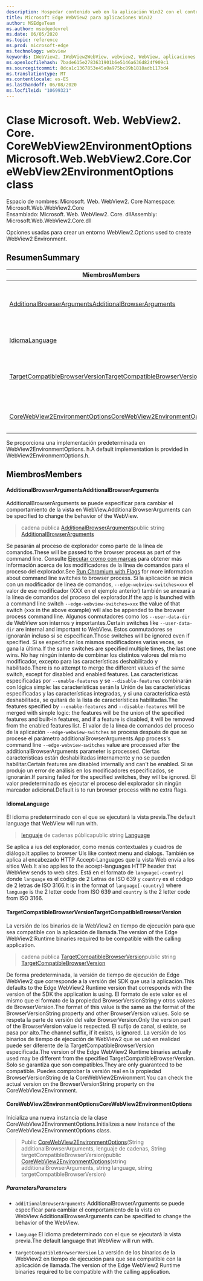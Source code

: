 ```yaml
---
description: Hospedar contenido web en la aplicación Win32 con el control Microsoft Edge WebView2
title: Microsoft Edge WebView2 para aplicaciones Win32
author: MSEdgeTeam
ms.author: msedgedevrel
ms.date: 06/05/2020
ms.topic: reference
ms.prod: microsoft-edge
ms.technology: webview
keywords: IWebView2, IWebView2WebView, webview2, WebView, aplicaciones Win32, Win32, Edge, ICoreWebView2, ICoreWebView2Controller, control de explorador, HTML Edge
ms.openlocfilehash: 7bade615e2783631901b6e5146a636d824f909c1
ms.sourcegitcommit: 8dca1c1367853e45a0a975bc89b1818adb117bd4
ms.translationtype: MT
ms.contentlocale: es-ES
ms.lasthandoff: 06/08/2020
ms.locfileid: "10699321"
---
```

# <span data-ttu-id="c3865-104">Clase Microsoft. Web. WebView2. Core. CoreWebView2EnvironmentOptions</span><span class="sxs-lookup"><span data-stu-id="c3865-104">Microsoft.Web.WebView2.Core.CoreWebView2EnvironmentOptions class</span></span> 

<span data-ttu-id="c3865-105">Espacio de nombres: Microsoft. Web. WebView2. Core </span><span class="sxs-lookup"><span data-stu-id="c3865-105">Namespace: Microsoft.Web.WebView2.Core</span></span>\
<span data-ttu-id="c3865-106">Ensamblado: Microsoft. Web. WebView2. Core. dll</span><span class="sxs-lookup"><span data-stu-id="c3865-106">Assembly: Microsoft.Web.WebView2.Core.dll</span></span>

<span data-ttu-id="c3865-107">Opciones usadas para crear un entorno WebView2.</span><span class="sxs-lookup"><span data-stu-id="c3865-107">Options used to create WebView2 Environment.</span></span>

## <span data-ttu-id="c3865-108">Resumen</span><span class="sxs-lookup"><span data-stu-id="c3865-108">Summary</span></span>

 <span data-ttu-id="c3865-109">Miembros</span><span class="sxs-lookup"><span data-stu-id="c3865-109">Members</span></span>                        | <span data-ttu-id="c3865-110">Descripciones</span><span class="sxs-lookup"><span data-stu-id="c3865-110">Descriptions</span></span>
--------------------------------|---------------------------------------------
[<span data-ttu-id="c3865-111">AdditionalBrowserArguments</span><span class="sxs-lookup"><span data-stu-id="c3865-111">AdditionalBrowserArguments</span></span>](#additionalbrowserarguments) | <span data-ttu-id="c3865-112">AdditionalBrowserArguments se puede especificar para cambiar el comportamiento de la vista en WebView.</span><span class="sxs-lookup"><span data-stu-id="c3865-112">AdditionalBrowserArguments can be specified to change the behavior of the WebView.</span></span>
[<span data-ttu-id="c3865-113">Idioma</span><span class="sxs-lookup"><span data-stu-id="c3865-113">Language</span></span>](#language) | <span data-ttu-id="c3865-114">El idioma predeterminado con el que se ejecutará la vista previa.</span><span class="sxs-lookup"><span data-stu-id="c3865-114">The default language that WebView will run with.</span></span>
[<span data-ttu-id="c3865-115">TargetCompatibleBrowserVersion</span><span class="sxs-lookup"><span data-stu-id="c3865-115">TargetCompatibleBrowserVersion</span></span>](#targetcompatiblebrowserversion) | <span data-ttu-id="c3865-116">La versión de los binarios de la WebView2 en tiempo de ejecución para que sea compatible con la aplicación de llamada.</span><span class="sxs-lookup"><span data-stu-id="c3865-116">The version of the Edge WebView2 Runtime binaries required to be compatible with the calling application.</span></span>
[<span data-ttu-id="c3865-117">CoreWebView2EnvironmentOptions</span><span class="sxs-lookup"><span data-stu-id="c3865-117">CoreWebView2EnvironmentOptions</span></span>](#corewebview2environmentoptions) | <span data-ttu-id="c3865-118">Inicializa una nueva instancia de la clase CoreWebView2EnvironmentOptions.</span><span class="sxs-lookup"><span data-stu-id="c3865-118">Initializes a new instance of the CoreWebView2EnvironmentOptions class.</span></span>

<span data-ttu-id="c3865-119">Se proporciona una implementación predeterminada en WebView2EnvironmentOptions. h.</span><span class="sxs-lookup"><span data-stu-id="c3865-119">A default implementation is provided in WebView2EnvironmentOptions.h.</span></span>

## <span data-ttu-id="c3865-120">Miembros</span><span class="sxs-lookup"><span data-stu-id="c3865-120">Members</span></span>

#### <span data-ttu-id="c3865-121">AdditionalBrowserArguments</span><span class="sxs-lookup"><span data-stu-id="c3865-121">AdditionalBrowserArguments</span></span> 

<span data-ttu-id="c3865-122">AdditionalBrowserArguments se puede especificar para cambiar el comportamiento de la vista en WebView.</span><span class="sxs-lookup"><span data-stu-id="c3865-122">AdditionalBrowserArguments can be specified to change the behavior of the WebView.</span></span>

> <span data-ttu-id="c3865-123">cadena pública [AdditionalBrowserArguments](#additionalbrowserarguments)</span><span class="sxs-lookup"><span data-stu-id="c3865-123">public string [AdditionalBrowserArguments](#additionalbrowserarguments)</span></span>

<span data-ttu-id="c3865-124">Se pasarán al proceso de explorador como parte de la línea de comandos.</span><span class="sxs-lookup"><span data-stu-id="c3865-124">These will be passed to the browser process as part of the command line.</span></span> <span data-ttu-id="c3865-125">Consulte [Ejecutar cromo con marcas](https://aka.ms/RunChromiumWithFlags) para obtener más información acerca de los modificadores de la línea de comandos para el proceso del explorador.</span><span class="sxs-lookup"><span data-stu-id="c3865-125">See [Run Chromium with Flags](https://aka.ms/RunChromiumWithFlags) for more information about command line switches to browser process.</span></span> <span data-ttu-id="c3865-126">Si la aplicación se inicia con un modificador de línea de comandos, `--edge-webview-switches=xxx` el valor de ese modificador (XXX en el ejemplo anterior) también se anexará a la línea de comandos del proceso del explorador.</span><span class="sxs-lookup"><span data-stu-id="c3865-126">If the app is launched with a command line switch `--edge-webview-switches=xxx` the value of that switch (xxx in the above example) will also be appended to the browser process command line.</span></span> <span data-ttu-id="c3865-127">Algunos conmutadores como los `--user-data-dir` de WebView son internos y importantes.</span><span class="sxs-lookup"><span data-stu-id="c3865-127">Certain switches like `--user-data-dir` are internal and important to WebView.</span></span> <span data-ttu-id="c3865-128">Estos conmutadores se ignorarán incluso si se especifican.</span><span class="sxs-lookup"><span data-stu-id="c3865-128">Those switches will be ignored even if specified.</span></span> <span data-ttu-id="c3865-129">Si se especifican los mismos modificadores varias veces, se gana la última.</span><span class="sxs-lookup"><span data-stu-id="c3865-129">If the same switches are specified multiple times, the last one wins.</span></span> <span data-ttu-id="c3865-130">No hay ningún intento de combinar los distintos valores del mismo modificador, excepto para las características deshabilitado y habilitado.</span><span class="sxs-lookup"><span data-stu-id="c3865-130">There is no attempt to merge the different values of the same switch, except for disabled and enabled features.</span></span> <span data-ttu-id="c3865-131">Las características especificadas por `--enable-features` y se `--disable-features` combinarán con lógica simple: las características serán la Unión de las características especificadas y las características integradas, y si una característica está deshabilitada, se quitará de la lista de características habilitadas.</span><span class="sxs-lookup"><span data-stu-id="c3865-131">The features specified by `--enable-features` and `--disable-features` will be merged with simple logic: the features will be the union of the specified features and built-in features, and if a feature is disabled, it will be removed from the enabled features list.</span></span> <span data-ttu-id="c3865-132">El valor de la línea de comandos del proceso de la aplicación `--edge-webview-switches` se procesa después de que se procese el parámetro additionalBrowserArguments.</span><span class="sxs-lookup"><span data-stu-id="c3865-132">App process's command line `--edge-webview-switches` value are processed after the additionalBrowserArguments parameter is processed.</span></span> <span data-ttu-id="c3865-133">Ciertas características están deshabilitadas internamente y no se pueden habilitar.</span><span class="sxs-lookup"><span data-stu-id="c3865-133">Certain features are disabled internally and can't be enabled.</span></span> <span data-ttu-id="c3865-134">Si se produjo un error de análisis en los modificadores especificados, se ignorarán.</span><span class="sxs-lookup"><span data-stu-id="c3865-134">If parsing failed for the specified switches, they will be ignored.</span></span> <span data-ttu-id="c3865-135">El valor predeterminado es ejecutar el proceso del explorador sin ningún marcador adicional.</span><span class="sxs-lookup"><span data-stu-id="c3865-135">Default is to run browser process with no extra flags.</span></span>

#### <span data-ttu-id="c3865-136">Idioma</span><span class="sxs-lookup"><span data-stu-id="c3865-136">Language</span></span> 

<span data-ttu-id="c3865-137">El idioma predeterminado con el que se ejecutará la vista previa.</span><span class="sxs-lookup"><span data-stu-id="c3865-137">The default language that WebView will run with.</span></span>

> <span data-ttu-id="c3865-138">[lenguaje](#language) de cadenas pública</span><span class="sxs-lookup"><span data-stu-id="c3865-138">public string [Language](#language)</span></span>

<span data-ttu-id="c3865-139">Se aplica a ius del explorador, como menús contextuales y cuadros de diálogo.</span><span class="sxs-lookup"><span data-stu-id="c3865-139">It applies to browser UIs like context menu and dialogs.</span></span> <span data-ttu-id="c3865-140">También se aplica al encabezado HTTP Accept-Languages que la vista Web envía a los sitios Web.</span><span class="sxs-lookup"><span data-stu-id="c3865-140">It also applies to the accept-languages HTTP header that WebView sends to web sites.</span></span> <span data-ttu-id="c3865-141">Está en el formato de `language[-country]` donde `language` es el código de 2 Letras de ISO 639 y `country` es el código de 2 letras de ISO 3166.</span><span class="sxs-lookup"><span data-stu-id="c3865-141">It is in the format of `language[-country]` where `language` is the 2 letter code from ISO 639 and `country` is the 2 letter code from ISO 3166.</span></span>

#### <span data-ttu-id="c3865-142">TargetCompatibleBrowserVersion</span><span class="sxs-lookup"><span data-stu-id="c3865-142">TargetCompatibleBrowserVersion</span></span> 

<span data-ttu-id="c3865-143">La versión de los binarios de la WebView2 en tiempo de ejecución para que sea compatible con la aplicación de llamada.</span><span class="sxs-lookup"><span data-stu-id="c3865-143">The version of the Edge WebView2 Runtime binaries required to be compatible with the calling application.</span></span>

> <span data-ttu-id="c3865-144">cadena pública [TargetCompatibleBrowserVersion](#targetcompatiblebrowserversion)</span><span class="sxs-lookup"><span data-stu-id="c3865-144">public string [TargetCompatibleBrowserVersion](#targetcompatiblebrowserversion)</span></span>

<span data-ttu-id="c3865-145">De forma predeterminada, la versión de tiempo de ejecución de Edge WebView2 que corresponde a la versión del SDK que usa la aplicación.</span><span class="sxs-lookup"><span data-stu-id="c3865-145">This defaults to the Edge WebView2 Runtime version that corresponds with the version of the SDK the application is using.</span></span> <span data-ttu-id="c3865-146">El formato de este valor es el mismo que el formato de la propiedad BrowserVersionString y otros valores de BrowserVersion.</span><span class="sxs-lookup"><span data-stu-id="c3865-146">The format of this value is the same as the format of the BrowserVersionString property and other BrowserVersion values.</span></span> <span data-ttu-id="c3865-147">Solo se respeta la parte de versión del valor BrowserVersion.</span><span class="sxs-lookup"><span data-stu-id="c3865-147">Only the version part of the BrowserVersion value is respected.</span></span> <span data-ttu-id="c3865-148">El sufijo de canal, si existe, se pasa por alto.</span><span class="sxs-lookup"><span data-stu-id="c3865-148">The channel suffix, if it exists, is ignored.</span></span> <span data-ttu-id="c3865-149">La versión de los binarios de tiempo de ejecución de WebView2 que se usó en realidad puede ser diferente de la TargetCompatibleBrowserVersion especificada.</span><span class="sxs-lookup"><span data-stu-id="c3865-149">The version of the Edge WebView2 Runtime binaries actually used may be different from the specified TargetCompatibleBrowserVersion.</span></span> <span data-ttu-id="c3865-150">Solo se garantiza que son compatibles.</span><span class="sxs-lookup"><span data-stu-id="c3865-150">They are only guaranteed to be compatible.</span></span> <span data-ttu-id="c3865-151">Puedes comprobar la versión real en la propiedad BrowserVersionString de la CoreWebView2Environment.</span><span class="sxs-lookup"><span data-stu-id="c3865-151">You can check the actual version on the BrowserVersionString property on the CoreWebView2Environment.</span></span>

#### <span data-ttu-id="c3865-152">CoreWebView2EnvironmentOptions</span><span class="sxs-lookup"><span data-stu-id="c3865-152">CoreWebView2EnvironmentOptions</span></span> 

<span data-ttu-id="c3865-153">Inicializa una nueva instancia de la clase CoreWebView2EnvironmentOptions.</span><span class="sxs-lookup"><span data-stu-id="c3865-153">Initializes a new instance of the CoreWebView2EnvironmentOptions class.</span></span>

> <span data-ttu-id="c3865-154">Public [CoreWebView2EnvironmentOptions](#corewebview2environmentoptions)(String additionalBrowserArguments, lenguaje de cadenas, String targetCompatibleBrowserVersion)</span><span class="sxs-lookup"><span data-stu-id="c3865-154">public  [CoreWebView2EnvironmentOptions](#corewebview2environmentoptions)(string additionalBrowserArguments, string language, string targetCompatibleBrowserVersion)</span></span>

##### <span data-ttu-id="c3865-155">Parameters</span><span class="sxs-lookup"><span data-stu-id="c3865-155">Parameters</span></span>
* `additionalBrowserArguments` <span data-ttu-id="c3865-156">AdditionalBrowserArguments se puede especificar para cambiar el comportamiento de la vista en WebView.</span><span class="sxs-lookup"><span data-stu-id="c3865-156">AdditionalBrowserArguments can be specified to change the behavior of the WebView.</span></span> 

* `language` <span data-ttu-id="c3865-157">El idioma predeterminado con el que se ejecutará la vista previa.</span><span class="sxs-lookup"><span data-stu-id="c3865-157">The default language that WebView will run with.</span></span> 

* `targetCompatibleBrowserVersion` <span data-ttu-id="c3865-158">La versión de los binarios de la WebView2 en tiempo de ejecución para que sea compatible con la aplicación de llamada.</span><span class="sxs-lookup"><span data-stu-id="c3865-158">The version of the Edge WebView2 Runtime binaries required to be compatible with the calling application.</span></span>

